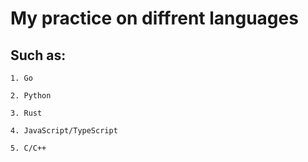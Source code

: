 # My practice on diffrent languages
## Such as:
`1. Go`

`2. Python`

`3. Rust`

`4. JavaScript/TypeScript`

`5. C/C++`

